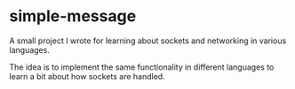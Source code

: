 # simple-message
A small project I wrote for learning about sockets and networking in various languages.

The idea is to implement the same functionality in different languages to learn a bit about how sockets are handled.

